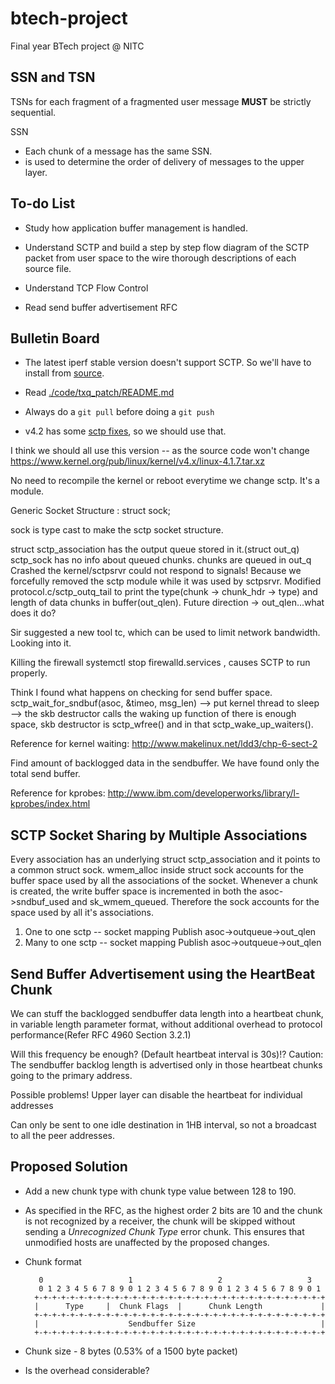 # btech-project

Final year BTech project @ NITC

## SSN and TSN

TSNs for each fragment of a fragmented user message **MUST** be strictly
sequential.

SSN
- Each chunk of a message has the same SSN.
- is used to determine the order of delivery of messages to the upper layer.

## To-do List

- Study how application buffer management is handled.

- Understand SCTP and build a step by step flow diagram of the SCTP packet from
  user space to the wire thorough descriptions of each source file.

- Understand TCP Flow Control

- Read send buffer advertisement RFC


## Bulletin Board

- The latest iperf stable version doesn't support SCTP. So we'll have to
  install from [source](https://github.com/esnet/iperf).

- Read [./code/txq_patch/README.md](./code/txq_patch/README.md)

- Always do a `git pull` before doing a `git push`

- v4.2 has some [sctp fixes](https://lkml.org/lkml/2015/8/30/96), so we should
  use that.

I think we should all use this version -- as the source code won't change https://www.kernel.org/pub/linux/kernel/v4.x/linux-4.1.7.tar.xz

No need to recompile the kernel or reboot everytime we change sctp. It's a module.

Generic Socket Structure : struct sock;

sock is type cast to make the sctp socket structure.

struct sctp_association has the output queue stored in it.(struct out_q)
sctp_sock has no info about queued chunks.
chunks are queued in out_q
Crashed the kernel/sctpsrvr could not respond to signals!
Because we forcefully removed the sctp module while it was used by sctpsrvr.
Modified protocol.c/sctp_outq_tail to print the type(chunk -> chunk_hdr -> type) and length of data chunks in buffer(out_qlen).
Future direction -> out_qlen...what does it do?


Sir suggested a new tool tc, which can be used to limit network bandwidth. Looking into it.

Killing the firewall systemctl stop firewalld.services , causes SCTP to run properly.

Think I found what happens on checking for send buffer space.
sctp_wait_for_sndbuf(asoc, &timeo, msg_len) --> put kernel thread to sleep --> the skb destructor calls the waking up function of there is enough space, skb destructor
is sctp_wfree() and in that sctp_wake_up_waiters().

Reference for kernel waiting: http://www.makelinux.net/ldd3/chp-6-sect-2

Find amount of backlogged data in the sendbuffer. We have found only the total send buffer.

Reference for kprobes: http://www.ibm.com/developerworks/library/l-kprobes/index.html

SCTP Socket Sharing by Multiple Associations
--------------------------------------------
Every association has an underlying struct sctp_association and it points to a common struct sock. wmem_alloc inside struct sock accounts for the buffer space used by all the associations of the socket. Whenever a chunk is created, the write buffer space is incremented in both the asoc->sndbuf_used and sk_wmem_queued. Therefore the sock accounts for the space used by all it's associations.

1) One to one sctp -- socket mapping
	Publish asoc->outqueue->out_qlen
2) Many to one sctp -- socket mapping
	Publish asoc->outqueue->out_qlen

Send Buffer Advertisement using the HeartBeat Chunk
---------------------------------------------------
We can stuff the backlogged sendbuffer data length into a heartbeat chunk, in variable length parameter format,
 without additional overhead to protocol performance(Refer RFC 4960 Section 3.2.1)

Will this frequency be enough? (Default heartbeat interval is 30s)!?
Caution: The sendbuffer backlog length is advertised only in those heartbeat chunks going to the primary address.

Possible problems!
Upper layer can disable the heartbeat for individual addresses

Can only be sent to one idle destination in 1HB interval, so not a broadcast to all the peer addresses.

Proposed Solution
-----------------

- Add a new chunk type with chunk type value between 128 to 190.

- As specified in the RFC, as the highest order 2 bits are 10 and the chunk
  is not recognized by a receiver, the chunk will be skipped without sending
  a _Unrecognized Chunk Type_ error chunk. This ensures that unmodified hosts
  are unaffected by the proposed changes.

- Chunk format

         0                   1                   2                   3
         0 1 2 3 4 5 6 7 8 9 0 1 2 3 4 5 6 7 8 9 0 1 2 3 4 5 6 7 8 9 0 1
        +-+-+-+-+-+-+-+-+-+-+-+-+-+-+-+-+-+-+-+-+-+-+-+-+-+-+-+-+-+-+-+-+
        |      Type     |  Chunk Flags  |      Chunk Length             |
        +-+-+-+-+-+-+-+-+-+-+-+-+-+-+-+-+-+-+-+-+-+-+-+-+-+-+-+-+-+-+-+-+
        |                    Sendbuffer Size                            |
        +-+-+-+-+-+-+-+-+-+-+-+-+-+-+-+-+-+-+-+-+-+-+-+-+-+-+-+-+-+-+-+-+

- Chunk size - 8 bytes (0.53% of a 1500 byte packet)

- Is the overhead considerable?

